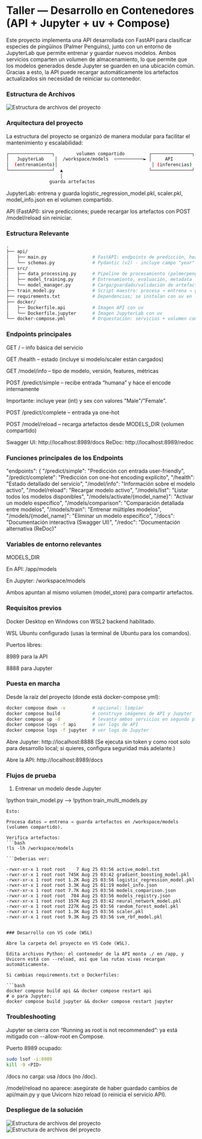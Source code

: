 # Taller — Desarrollo en Contenedores (API + Jupyter + uv + Compose)

Este proyecto implementa una API desarrollada con FastAPI para clasificar especies de pingüinos (Palmer Penguins), junto con un entorno de JupyterLab que permite entrenar y guardar nuevos modelos. Ambos servicios comparten un volumen de almacenamiento, lo que permite que los modelos generados desde Jupyter se guarden en una ubicación común. Gracias a esto, la API puede recargar automáticamente los artefactos actualizados sin necesidad de reiniciar su contenedor.

### Estructura de Archivos
![Estructura de archivos del proyecto](./images/arquitectura.png)

### Arquitectura del proyecto

La estructura del proyecto se organizó de manera modular para facilitar el mantenimiento y escalabilidad:

```bash
┌────────────────┐        volumen compartido         ┌───────────────┐
│   JupyterLab    │  /workspace/models  <──────────► │     API        │
│  (entrenamiento)│                                   │ (inferencias) │
└────────────────┘  ▲                                └───────────────┘
                    │
                guarda artefactos
```

JupyterLab: entrena y guarda logistic_regression_model.pkl, scaler.pkl, model_info.json en el volumen compartido.

API (FastAPI): sirve predicciones; puede recargar los artefactos con POST /model/reload sin reiniciar.

### Estructura Relevante

```graphql
.
├── api/
│   ├── main.py                 # FastAPI: endpoints de predicción, health, info y /model/reload
│   └── schemas.py              # Pydantic (v2) - incluye campo "year" y nombres correctos sex_female/sex_male
├── src/
│   ├── data_processing.py      # Pipeline de procesamiento (palmerpenguins + limpieza + OHE)
│   ├── model_training.py       # Entrenamiento, evaluación, metadata
│   └── model_manager.py        # Carga/guardado/validación de artefactos
├── train_model.py              # Script maestro: procesa → entrena → guarda artefactos
├── requirements.txt            # Dependencias; se instalan con uv en los contenedores
├── docker/
│   ├── Dockerfile.api          # Imagen API con uv
│   └── Dockerfile.jupyter      # Imagen JupyterLab con uv
└── docker-compose.yml          # Orquestación: servicios + volumen compartido de modelos
```

### Endpoints principales

GET / – info básica del servicio

GET /health – estado (incluye si modelo/scaler están cargados)

GET /model/info – tipo de modelo, versión, features, métricas

POST /predict/simple – recibe entrada “humana” y hace el encode internamente

Importante: incluye year (int) y sex con valores "Male"/"Female".

POST /predict/complete – entrada ya one-hot

POST /model/reload – recarga artefactos desde MODELS_DIR (volumen compartido)

Swagger UI: http://localhost:8989/docs
ReDoc: http://localhost:8989/redoc

### Funciones principales de los Endpoints
"endpoints": {    "/predict/simple": "Predicción con entrada user-friendly",    "/predict/complete": "Predicción con one-hot encoding explícito",    "/health": "Estado detallado del servicio",    "/model/info": "Información sobre el modelo activo",    "/model/reload": "Recargar modelo activo",    "/models/list": "Listar todos los modelos disponibles",    "/models/activate/{model_name}": "Activar un modelo específico",    "/models/comparison": "Comparación detallada entre modelos",    "/models/train": "Entrenar múltiples modelos",    "/models/{model_name}": "Eliminar un modelo específico",    "/docs": "Documentación interactiva (Swagger UI)",    "/redoc": "Documentación alternativa (ReDoc)"

### Variables de entorno relevantes

MODELS_DIR

En API: /app/models

En Jupyter: /workspace/models

Ambos apuntan al mismo volumen (model_store) para compartir artefactos.

### Requisitos previos

Docker Desktop en Windows con WSL2 backend habilitado.

WSL Ubuntu configurado (usas la terminal de Ubuntu para los comandos).

Puertos libres:

8989 para la API

8888 para Jupyter

### Puesta en marcha

Desde la raíz del proyecto (donde está docker-compose.yml):

```bash
docker compose down -v          # opcional: limpiar
docker compose build            # construye imágenes de API y Jupyter
docker compose up -d            # levanta ambos servicios en segundo plano
docker compose logs -f api      # ver logs de API
docker compose logs -f jupyter  # ver logs de Jupyter

```

Abre Jupyter: http://localhost:8888
(Se ejecuta sin token y como root solo para desarrollo local; si quieres, configura seguridad más adelante.)

Abre la API: http://localhost:8989/docs

### Flujos de prueba
1) Entrenar un modelo desde Jupyter

!python train_model.py --> !python train_multi_models.py
```
Esto:

Procesa datos → entrena → guarda artefactos en /workspace/models (volumen compartido).

Verifica artefactos:
```bash
!ls -lh /workspace/models
 
```Deberias ver: 
 
-rwxr-xr-x 1 root root    7 Aug 25 03:56 active_model.txt
-rwxr-xr-x 1 root root 745K Aug 25 03:42 gradient_boosting_model.pkl
-rwxr-xr-x 1 root root 1.2K Aug 25 03:56 logistic_regression_model.pkl
-rwxr-xr-x 1 root root 3.3K Aug 25 01:19 model_info.json
-rwxr-xr-x 1 root root 7.7K Aug 25 03:56 models_comparison.json
-rwxr-xr-x 1 root root  704 Aug 25 03:56 models_registry.json
-rwxr-xr-x 1 root root 157K Aug 25 03:42 neural_network_model.pkl
-rwxr-xr-x 1 root root 227K Aug 25 03:56 random_forest_model.pkl
-rwxr-xr-x 1 root root 1.3K Aug 25 03:56 scaler.pkl
-rwxr-xr-x 1 root root 9.3K Aug 25 03:56 svm_rbf_model.pkl


### Desarrollo con VS code (WSL)

Abre la carpeta del proyecto en VS Code (WSL).

Edita archivos Python: el contenedor de la API monta ./ en /app, y Uvicorn está con --reload, así que las rutas vivas recargan automáticamente.

Si cambias requirements.txt o Dockerfiles:

```bash
docker compose build api && docker compose restart api
# o para Jupyter:
docker compose build jupyter && docker compose restart jupyter

```
### Troubleshooting

Jupyter se cierra con “Running as root is not recommended”: ya está mitigado con --allow-root en Compose.

Puerto 8989 ocupado:
```bash
sudo lsof -i:8989
kill -9 <PID>

```
/docs no carga: usa /docs (no /doc).

/model/reload no aparece: asegúrate de haber guardado cambios de api/main.py y que Uvicorn hizo reload (o reinicia el servicio API).

### Despliegue de la solución

![Estructura de archivos del proyecto](./images/api.png)
![Estructura de archivos del proyecto](./images/logs.png)

